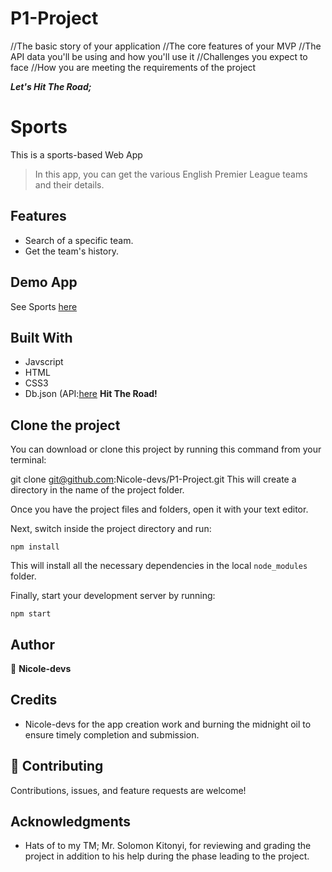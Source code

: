 # P1-Project
//The basic story of your application
//The core features of your MVP
//The API data you'll be using and how you'll use it
//Challenges you expect to face
//How you are meeting the requirements of the project

_**Let's Hit The Road;**_


# Sports

This is a sports-based Web App

> In this app, you can get the various English Premier League teams and their details.

## Features

- Search of a specific team.
- Get the team's history.

## Demo App

See Sports [here](https://nicole-devs.github.io/P1-Project/)

## Built With

- Javscript
- HTML
- CSS3
- Db.json
  (API:[here](https://www.thesportsdb.com/api/v1/json/3/search_all_teams.php?l=English%20Premier%20League)
**Hit The Road!**
## Clone the project

You can download or clone this project by running this command from your terminal:

git clone git@github.com:Nicole-devs/P1-Project.git
This will create a directory in the name of the project folder.

Once you have the project files and folders, open it with your text editor.

Next, switch inside the project directory and run:

```
npm install
```

This will install all the necessary dependencies in the local `node_modules` folder.

Finally, start your development server by running:

```
npm start
```

## Author

👤 **Nicole-devs**

## Credits

- Nicole-devs for the app creation work and burning the midnight oil to ensure timely completion and submission. 

## 🤝 Contributing

Contributions, issues, and feature requests are welcome!

## Acknowledgments

- Hats of to my TM; Mr. Solomon Kitonyi, for reviewing and grading the project in addition to his help during the phase leading to the project.

